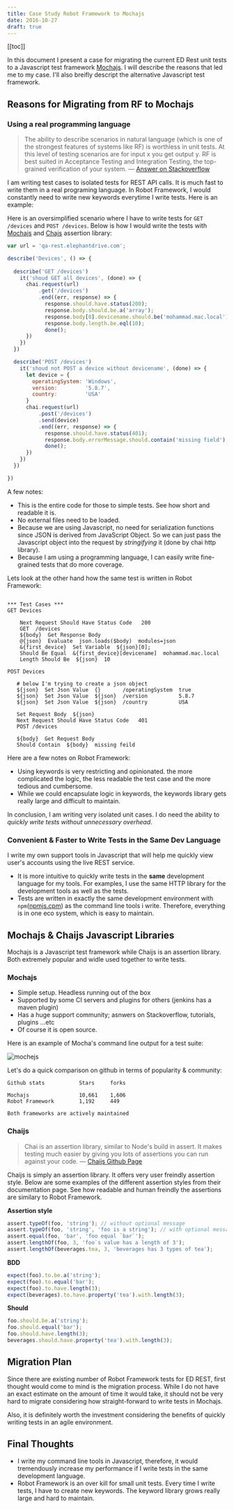 ```yaml
---
title: Case Study Robot Framework to Mochajs
date: 2016-10-27
draft: true
---
```


[[toc]]

In this document I present a case for migrating the current ED Rest unit tests 
to a Javascript test framework [Mochajs](https://mochajs.org/). I will describe 
the reasons that led me to my case. I'll also breifly descript the alternative 
Javascript test framework. 

## Reasons for Migrating from RF to Mochajs

### Using a real programming language

> The ability to describe scenarios in natural language (which is one of the strongest features of systems like RF) is worthless in unit tests. At this level of testing scenarios are for input x you get output y. RF is best suited in Acceptance Testing and Integration Testing, the top-grained verification of your system. &mdash; [Answer on Stackoverflow](http://stackoverflow.com/a/21565221/5431968)

I am writing test cases to isolated tests for REST API calls. It is much fast to write them 
in a real programing language. In Robot Framework, I would constantly need to write new keywords 
everytime I write tests. Here is an example: 

Here is an oversimplified scenario where I have to write tests for ```GET /devices``` and ```POST /devices```. Below is how I would write the tests with [Mochajs](https://mochajs.org/) and [Chajs](http://chaijs.com/) assertion library: 

```javascript
var url = 'qa-rest.elephantdrive.com';

describe('Devices', () => {
  
  describe('GET /devices')
    it('shoud GET all devices', (done) => {
      chai.request(url)
          .get('/devices')
          .end((err, response) => {
            response.should.have.status(200);
            response.body.should.be.a('array');
            response.body[0].devicename.should.be('mohammad.mac.local');
            response.body.length.be.eql(10);
            done();
      })
    }) 
  })

  describe('POST /devices')
    it('shoud not POST a device without devicename', (done) => {
      let device = {
        operatingSystem: 'Windows',
        version:         '5.8.7', 
        country:         'USA'
      }
      chai.request(url)
          .post('/devices')
          .send(device)
          .end((err, response) => {
            response.should.have.status(401);
            response.body.errorMessage.should.contain('missing field');
            done();
      })
    }) 
  })

})
```

A few notes: 

* This is the entire code for those to simple tests. See how short and readable it is. 
* No external files need to be loaded. 
* Because we are using Javascript, no need for serialization functions since 
  JSON is derived from JavaScript Object. So we can just pass the Javascript object
  into the request by *stringifying* it (done by chai http library). 
* Because I am using a programming language, I can easily write fine-grained tests
  that do more coverage. 

Lets look at the other hand how the same test is written in Robot Framework: 

```shell 

*** Test Cases *** 
GET Devices 

    Next Request Should Have Status Code   200
    GET  /devices
    ${body}  Get Response Body
    @{json}  Evaluate  json.loads($body)  modules=json
    &{first_device}  Set Variable  ${json}[0];
    Should Be Equal  &{first_device}[devicename]  mohammad.mac.local 
    Length Should Be  ${json}  10

POST Devices
  
   # below I'm trying to create a json object
   ${json}  Set Json Value  {}       /operatingSystem  true
   ${json}  Set Json Value  ${json}  /version          5.8.7
   ${json}  Set Json Value  ${json}  /country          USA

   Set Request Body  ${json}
   Next Request Should Have Status Code   401
   POST /devices

   ${body}  Get Request Body
   Should Contain  ${body}  missing feild
```

Here are a few notes on Robot Framework: 

* Using keywords is very restricting and opinionated. the more complicated the 
  logic, the less readable the test case and the more tedious and cumbersome. 
* While we could encapsulate logic in keywords, the keywords library gets really 
  large and difficult to maintain. 

In conclusion, I am writing very isolated unit cases. I do need the ability to 
*quickly write tests without unnecessary overhead*.

### Convenient & Faster to Write Tests in the Same Dev Language 

I write my own support tools in Javascript that will help me quickly view user's 
accounts using the live REST service. 

* It is more intuitive to quickly write tests in the **same** development language for my tools. For examples, I use the same HTTP library for the development tools as well as the tests. 
* Tests are written in exactly the same development environment with ```npm```([npmjs.cpm](https://www.npmjs.com/)) as the command line tools i write. Therefore, everything is in one eco system, which is easy to maintain. 


## Mochajs & Chaijs Javascript Libraries 

Mochajs is a Javascript test framework while Chaijs is an assertion library. 
Both extremely popular and widle used together to write tests. 

### Mochajs 

* Simple setup. Headless running out of the box
* Supported by some CI servers and plugins for others (jenkins has a maven plugin)
* Has a huge support community; asnwers on Stackoverflow, tutorials, plugins ...etc
* Of course it is open source. 

Here is an example of Mocha's command line output for a test suite:

![mochejs](/img/mochajs.png)

Let's do a quick comparison on github in terms of popularity & community: 

```text 
Github stats           Stars     forks

Mochajs                10,661    1,606
Robot Framework        1,192     449 

Both frameworks are actively maintained
```

### Chaijs

> Chai is an assertion library, similar to Node's build in assert. It makes testing much easier by giving you lots of assertions you can run against your code. &mdash; [Chaijs Github Page](https://github.com/chaijs/chai)

Chaijs is simply an assertion library. It offers very user freindly assertion style. 
Below are some examples of the different assertion styles from their documentation page. 
See how readable and human freindly the assertions are similary to Robot Framework.

**Assertion style**

```javascript
assert.typeOf(foo, 'string'); // without optional message
assert.typeOf(foo, 'string', 'foo is a string'); // with optional message
assert.equal(foo, 'bar', 'foo equal `bar`');
assert.lengthOf(foo, 3, 'foo`s value has a length of 3');
assert.lengthOf(beverages.tea, 3, 'beverages has 3 types of tea');
```

**BDD**

```javascript
expect(foo).to.be.a('string');
expect(foo).to.equal('bar');
expect(foo).to.have.length(3);
expect(beverages).to.have.property('tea').with.length(3);
```

**Should**

```javascript
foo.should.be.a('string');
foo.should.equal('bar');
foo.should.have.length(3);
beverages.should.have.property('tea').with.length(3);
```

## Migration Plan

Since there are existing number of Robot Framework tests for ED REST, first 
thought would come to mind is the migration process. While I do not have 
an exact estimate on the amount of time it would take, it should not be very hard 
to migrate considering how straight-forward to write tests in Mochajs. 

Also, it is definitely worth the investment considering the benefits of quickly 
writing tests in an agile environment. 

## Final Thoughts 

* I write my command line tools in Javascript, therefore, it would tremendously 
  increase my performance if I write tests in the same development language. 
* Robot Framework is an over kill for small unit tests. Every time I write tests, 
  I have to create new keywords. The keyword library grows really large and hard 
  to maintain. 